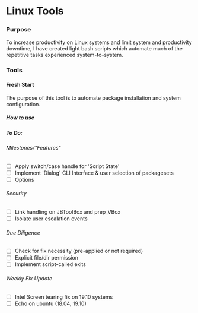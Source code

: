 # Linux Tools
### Purpose 
To increase productivity on Linux systems and limit system and productivity downtime, I have created light bash 
scripts which automate much of the repetitive tasks experienced system-to-system.

### Tools
#### Fresh Start
The purpose of this tool is to automate package installation and system configuration.

##### How to use

##### To Do:
###### Milestones/"Features"
* [ ] Apply switch/case handle for 'Script State' 
* [ ] Implement 'Dialog' CLI Interface & user selection of packagesets
* [ ] Options

###### Security
* [ ] Link handling on JBToolBox and prep_VBox
* [ ] Isolate user escalation events

###### Due Diligence
* [ ] Check for fix necessity (pre-applied or not required)
* [ ] Explicit file/dir permission
* [ ] Implement script-called exits

###### Weekly Fix Update
* [ ] Intel Screen tearing fix on 19.10 systems
* [ ] Echo on ubuntu (18.04, 19.10)